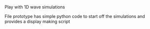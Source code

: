 Play with 1D wave simulations

File prototype has simple python code to start off the simulations and provides 
a display making script

